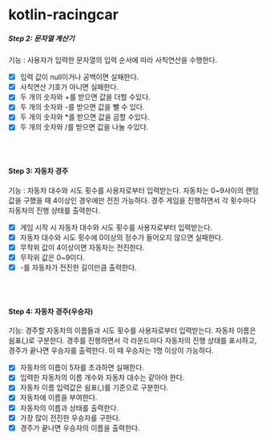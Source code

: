 # kotlin-racingcar

##### Step 2: 문자열 계산기

기능 : 사용자가 입력한 문자열의 입력 순서에 따라 사칙연산을 수행한다.

- [X] 입력 값이 null이거나 공백이면 실패한다.
- [X] 사칙연산 기호가 아니면 실패한다.
- [X] 두 개의 숫자와 +를 받으면 값을 더할 수있다.
- [X] 두 개의 숫자와 -를 받으면 값을 뺄 수 있다.
- [X] 두 개의 숫자와 *를 받으면 값을 곱할 수있다.
- [X] 두 개의 숫자와 /를 받으면 값을 나눌 수있다.

<br/>
<br/>

#### Step 3: 자동차 경주

기능 : 자동차 대수와 시도 횟수를 사용자로부터 입력받는다. 자동차는 0~9사이의 랜덤값을 구했을 때
4이상인 경우에만 전진 가능하다. 경주 게임을 진행하면서 각 횟수마다 자동차의 진행 상태를 출력한다.

- [X] 게임 시작 시 자동차 대수와 시도 횟수를 사용자로부터 입력받는다.
- [X] 자동차 대수와 시도 횟수에 0이상의 정수가 들어오지 않으면 실패한다.
- [X] 무작위 값이 4이상이면 자동차는 전진한다.
- [X] 무작위 값은 0~9이다.
- [X] \-를 자동차가 전진한 길이만큼 출력한다.

<br/>
<br/>

#### Step 4: 자동차 경주(우승자)

기능: 경주할 자동차의 이름들과 시도 횟수를 사용자로부터 입력받는다. 자동차 이름은 쉼표(,)로 구분한다.
경주를 진행하면서 각 라운드마다 자동차의 진행 상태를 표시하고, 경주가 끝나면 우승자를 출력한다.
이 때 우승자는 1명 이상이 가능하다.

- [X] 자동차의 이름이 5자를 초과하면 실패한다.
- [X] 입력한 자동차의 이름 개수와 자동차 대수는 같아야 한다.
- [X] 자동차 이름 입력값은 쉼표(,)를 기준으로 구분한다.
- [X] 자동차에 이름을 부여한다.
- [X] 자동차의 이름과 상태를 출력한다.
- [X] 가장 많이 전진한 우승자를 구한다.
- [X] 경주가 끝나면 우승자의 이름을 출력한다.
